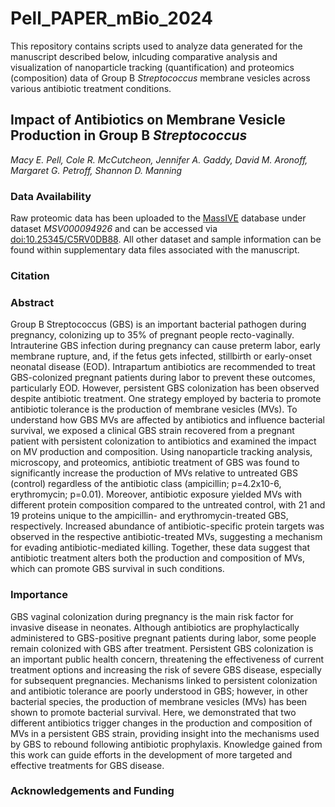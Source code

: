 # Pell_PAPER_mBio_2024
This repository contains scripts used to analyze data generated for the manuscript described below, inlcuding comparative analysis and visualization of 
nanoparticle tracking (quantification) and proteomics (composition) data of Group B _Streptococcus_ membrane vesicles across various antibiotic treatment conditions.

## Impact of Antibiotics on Membrane Vesicle Production in Group B _Streptococcus_
*Macy E. Pell, Cole R. McCutcheon, Jennifer A. Gaddy, David M. Aronoff, Margaret G. Petroff, Shannon D. Manning*

### Data Availability
Raw proteomic data has been uploaded to the [MassIVE](https://massive.ucsd.edu/ProteoSAFe/static/massive.jsp) database under dataset *MSV000094926* and can be accessed via [doi:10.25345/C5RV0DB88](https://massive.ucsd.edu/ProteoSAFe/private-dataset.jsp?task=d82bac1803684e1482a8871ef3e95ed9). All other dataset and sample information can be found within supplementary data files associated with the manuscript.

### Citation

### Abstract

Group B Streptococcus (GBS) is an important bacterial pathogen during pregnancy, colonizing up to 35% of pregnant people recto-vaginally. Intrauterine GBS infection during pregnancy can cause preterm labor, early membrane rupture, and, if the fetus gets infected, stillbirth or early-onset neonatal disease (EOD). Intrapartum antibiotics are recommended to treat GBS-colonized pregnant patients during labor to prevent these outcomes, particularly EOD. However, persistent GBS colonization has been observed despite antibiotic treatment. One strategy employed by bacteria to promote antibiotic tolerance is the production of membrane vesicles (MVs). To understand how GBS MVs are affected by antibiotics and influence bacterial survival, we exposed a clinical GBS strain recovered from a pregnant patient with persistent colonization to antibiotics and examined the impact on MV production and composition. Using nanoparticle tracking analysis, microscopy, and proteomics, antibiotic treatment of GBS was found to significantly increase the production of MVs relative to untreated GBS (control) regardless of the antibiotic class (ampicillin; p=4.2x10-6, erythromycin; p=0.01). Moreover, antibiotic exposure yielded MVs with different protein composition compared to the untreated control, with 21 and 19 proteins unique to the ampicillin- and erythromycin-treated GBS, respectively. Increased abundance of antibiotic-specific protein targets was observed in the respective antibiotic-treated MVs, suggesting a mechanism for evading antibiotic-mediated killing. Together, these data suggest that antibiotic treatment alters both the production and composition of MVs, which can promote GBS survival in such conditions.

### Importance

GBS vaginal colonization during pregnancy is the main risk factor for invasive disease in neonates.  Although antibiotics are prophylactically administered to GBS-positive pregnant patients during labor, some people remain colonized with GBS after treatment. Persistent GBS colonization is an important public health concern, threatening the effectiveness of current treatment options and increasing the risk of severe GBS disease, especially for subsequent pregnancies. Mechanisms linked to persistent colonization and antibiotic tolerance are poorly understood in GBS; however, in other bacterial species, the production of membrane vesicles (MVs) has been shown to promote bacterial survival. Here, we demonstrated that two different antibiotics trigger changes in the production and composition of MVs in a persistent GBS strain, providing insight into the mechanisms used by GBS to rebound following antibiotic prophylaxis. Knowledge gained from this work can guide efforts in the development of more targeted and effective treatments for GBS disease.

### Acknowledgements and Funding
